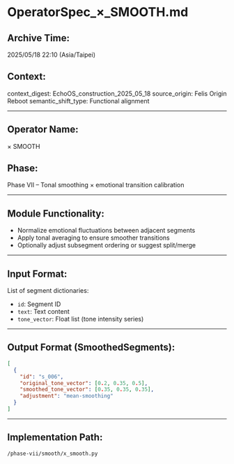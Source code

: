 
# OperatorSpec_×_SMOOTH.md

## Archive Time:
2025/05/18 22:10 (Asia/Taipei)

## Context:
context_digest: EchoOS_construction_2025_05_18
source_origin: Felis Origin Reboot
semantic_shift_type: Functional alignment

---

## Operator Name:
× SMOOTH

## Phase:
Phase VII – Tonal smoothing × emotional transition calibration

---

## Module Functionality:

- Normalize emotional fluctuations between adjacent segments
- Apply tonal averaging to ensure smoother transitions
- Optionally adjust subsegment ordering or suggest split/merge

---

## Input Format:
List of segment dictionaries:
- `id`: Segment ID
- `text`: Text content
- `tone_vector`: Float list (tone intensity series)

---

## Output Format (SmoothedSegments):
```json
[
  {
    "id": "s_006",
    "original_tone_vector": [0.2, 0.35, 0.5],
    "smoothed_tone_vector": [0.35, 0.35, 0.35],
    "adjustment": "mean-smoothing"
  }
]
```

---

## Implementation Path:
`/phase-vii/smooth/x_smooth.py`
